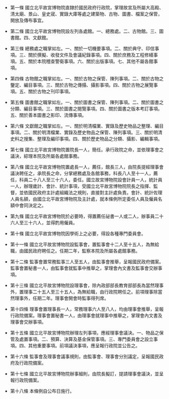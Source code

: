 * 第一條 國立北平故宮博物院直隸於國民政府行政院，掌理故宮及所屬大高殿、清太廟、景山、皇史宬、實錄大庫等處之建築物、古物、圖書、檔案之保管，開放及傳布事宜。

* 第二條 國立北平故宮博物院設左列各處館。一、總務處。二、古物館。三、圖書館。四、文獻館。

* 第三條 總務處之職掌如左。一、關於一切機要事項。二、關於典守、印信事項。三、關於撰擬、收發文件及會議紀錄事項。四、關於庶務及工程修繕事項。五、關於本院稽查警衛事項。六、關於出版事項。七、其他不屬各館事項。

* 第四條 古物館之職掌如左。一、關於古物之保管、陳列事項。二、關於古物之鑒定、編目事項。三、關於古物之傳搨、攝影事項。四、關於古物之展覽事項。五、關於古物之刊印事項。

* 第五條 圖書館之職掌如左。一、關於圖書之保管、陳列事項。二、關於圖書之分類、編目事項。三、關於圖書之閱覽事項。四、關於圖書之版本考訂事項。五、關於善本圖書之影印、流傳事項。

* 第六條 文獻館之職掌如左。一、關於明清檔業、實錄及歷史物品之整理、編目事項。二、關於明清檔業、實錄及歷史物品之保管、陳列事項。三、關於明清史料之搜集、整理及編印事項。四、關於歷史物品之分類、攝影、編輯事項。

* 第七條 國立北平故宮博物院置院長一人，簡任。承行政院之命，並依理事會之議決，綜理本院及所屬各處館事務。

* 第八條 國立北平故宮博物院置處長一人，薦任，館長三人，由院長提經理事會議決聘任之，承院長之命，分掌總務處及各館事務，科長八人至十一人，薦任，科員二十八人至三十六人，委任。國立故宮博物院設會計員一人，統計員一人，辦理歲計、會計、統計事項，受國立北平故宮博物院院長之指揮、監督，並依國民政府主計處組織法之規則，直接對主計處負責。會計、統計佐理人員名額，由國立北平故宮博物院及主計處，就本條例所定委任人員及僱員名額中會同決定之。

* 第九條 國立北平故宮博物院於必要時，得置薦任祕書一人或二人，辦事員二十六人至三十六人，並得酌用僱員。

* 第十條 國立北平故宮博物院因學術上之必要，得設各種專門委員會。

* 第十一條 國立北平故宮博物院設監事會，置監事會十二人至十五人，為無給職，由國民政府聘任之。任期二年，監察本院及所屬各處館事務。

* 第十二條 監事會置常務監事三人至五人，由監事會推舉，呈報國民政府備案。監事會置秘書一人，由監事會就監事中推舉之，掌理會內文書及監事會交辦事項。

* 第十三條 國立北平故宮博物院設理事會，除內政部部長教育部部長為當然理事外，置理事二十五人至三十五人，為無給職，由行政院聘任之。前項理事除當然理事外，任期二年。理事會開會時監事得列席。

* 第十四條 理事會置理事長一人，常務理事六人至八人，均由理事會推舉，呈報行政院備案。理事會置秘書一人，由理事會就理事中推舉之，掌理會內文書及理事會交辦事項。

* 第十五條 國立北平故宮博物院辦理左列事項，應經理事會議決。一、物品之保管及處置事項。二、預算、決算及基金保管事項。三、專門委員會之設立事項。四、其他重要事項。前項議決事項，應呈報行政院並公告之。

* 第十六條 監事會及理事會議事規則，由監事會、理事會分別議定，呈報國民政府及行政院備案。

* 第十七條 國立北平故宮博物院辦事細則，由院長擬訂，提請理事會議決，並呈報行政院備案。

* 第十八條 本條例自公布日施行。


